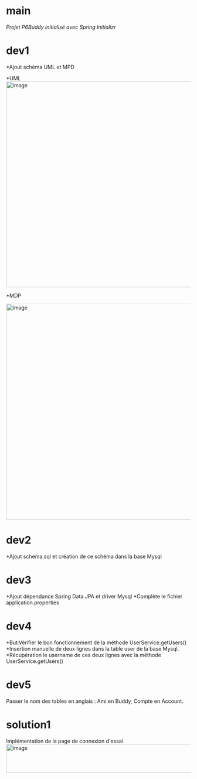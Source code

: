 # main
_Projet P6Buddy initialisé avec Spring Initializr_

# dev1
*Ajout schéma UML et MPD

*UML
<img width="1011" height="562" alt="image" src="https://github.com/user-attachments/assets/8bfb7168-5020-4c70-bb49-e8a0538d15ba" />

*MDP 

<img width="1048" height="589" alt="image" src="https://github.com/user-attachments/assets/867571f7-fdb1-4aa0-85c8-d43709cb31fc" />

# dev2 
*Ajout schema.sql et création de ce schéma dans la base Mysql

# dev3
*Ajout dépendance Spring Data JPA et driver Mysql
*Complète le fichier application.properties

# dev4  
*But:Vérifier le bon fonctionnement de la méthode UserService.getUsers()
*Insertion manuelle de deux lignes dans la table user de la base Mysql.  
*Récupération le username de ces deux lignes avec la méthode UserService.getUsers()

# dev5
Passer le nom des tables en anglais : Ami en Buddy, Compte en Account.

# solution1
Implémentation de la page de connexion d'essai  
<img width="589" height="78" alt="image" src="https://github.com/user-attachments/assets/f4aab2d6-56e4-47a3-acf8-088702ffafbf" />

